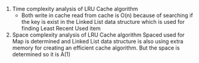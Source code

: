 1. Time complexity analysis of LRU Cache algorithm
   - Both write in cache read from cache is O(n) because of searching if the key is exist in the Linked List data structure which is used for finding Least Recent Used item
2. Space complexity analysis of LRU Cache algorithm
    Spaced used for Map is determined and Linked List data structure is also using extra memory for creating an efficient cache algorithm. But the space is determined so it is A(1)